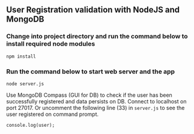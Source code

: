 ## User Registration validation with NodeJS and MongoDB

### Change into project directory and run the command below to install required node modules
```
npm install
```

### Run the command below to start web server and the app
```
node server.js
```

Use MongoDB Compass (GUI for DB) to check if the user has been successfully registered and data persists on DB. Connect to localhost on port 27017. Or uncomment the following line (33) in ```server.js``` to see the user registered on command prompt.

```
console.log(user);
```
